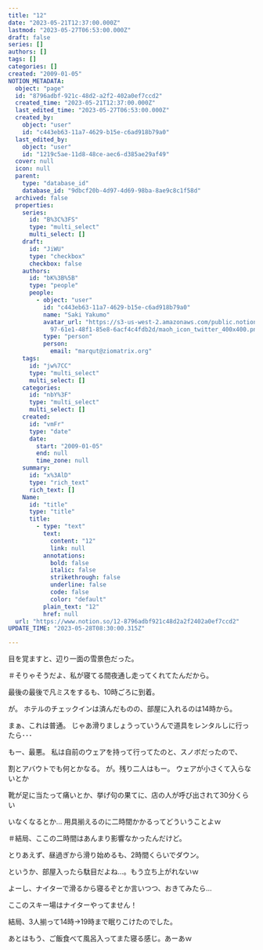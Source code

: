 ```yaml
---
title: "12"
date: "2023-05-21T12:37:00.000Z"
lastmod: "2023-05-27T06:53:00.000Z"
draft: false
series: []
authors: []
tags: []
categories: []
created: "2009-01-05"
NOTION_METADATA:
  object: "page"
  id: "8796adbf-921c-48d2-a2f2-402a0ef7ccd2"
  created_time: "2023-05-21T12:37:00.000Z"
  last_edited_time: "2023-05-27T06:53:00.000Z"
  created_by:
    object: "user"
    id: "c443eb63-11a7-4629-b15e-c6ad918b79a0"
  last_edited_by:
    object: "user"
    id: "1219c5ae-11d8-48ce-aec6-d385ae29af49"
  cover: null
  icon: null
  parent:
    type: "database_id"
    database_id: "9dbcf20b-4d97-4d69-98ba-8ae9c8c1f58d"
  archived: false
  properties:
    series:
      id: "B%3C%3FS"
      type: "multi_select"
      multi_select: []
    draft:
      id: "JiWU"
      type: "checkbox"
      checkbox: false
    authors:
      id: "bK%3B%5B"
      type: "people"
      people:
        - object: "user"
          id: "c443eb63-11a7-4629-b15e-c6ad918b79a0"
          name: "Saki Yakumo"
          avatar_url: "https://s3-us-west-2.amazonaws.com/public.notion-static.com/3ad1c4\
            97-61e1-48f1-85e8-6acf4c4fdb2d/maoh_icon_twitter_400x400.png"
          type: "person"
          person:
            email: "marqut@ziomatrix.org"
    tags:
      id: "jw%7CC"
      type: "multi_select"
      multi_select: []
    categories:
      id: "nbY%3F"
      type: "multi_select"
      multi_select: []
    created:
      id: "vmFr"
      type: "date"
      date:
        start: "2009-01-05"
        end: null
        time_zone: null
    summary:
      id: "x%3AlD"
      type: "rich_text"
      rich_text: []
    Name:
      id: "title"
      type: "title"
      title:
        - type: "text"
          text:
            content: "12"
            link: null
          annotations:
            bold: false
            italic: false
            strikethrough: false
            underline: false
            code: false
            color: "default"
          plain_text: "12"
          href: null
  url: "https://www.notion.so/12-8796adbf921c48d2a2f2402a0ef7ccd2"
UPDATE_TIME: "2023-05-28T08:30:00.315Z"

---
```

<link rel="stylesheet" href="https://cdn.jsdelivr.net/npm/katex@0.16.2/dist/katex.min.css" integrity="sha384-bYdxxUwYipFNohQlHt0bjN/LCpueqWz13HufFEV1SUatKs1cm4L6fFgCi1jT643X" crossorigin="anonymous">


目を覚ますと、辺り一面の雪景色だった。


＃そりゃそうだよ、私が寝てる間夜通し走ってくれてたんだから。


最後の最後で凡ミスをするも、10時ごろに到着。


が。 ホテルのチェックインは済んだものの、部屋に入れるのは14時から。


まぁ、これは普通。 じゃあ滑りましょうっていうんで道具をレンタルしに行ったら･･･


もー、最悪。 私は自前のウェアを持って行ってたのと、スノボだったので、


割とアバウトでも何とかなる。 が。残り二人はもー。 ウェアが小さくて入らないとか


靴が足に当たって痛いとか、挙げ句の果てに、店の人が呼び出されて30分くらい


いなくなるとか… 用具揃えるのに二時間かかるってどういうことよｗ


＃結局、ここの二時間はあんまり影響なかったんだけど。


とりあえず、昼過ぎから滑り始めるも、2時間くらいでダウン。


というか、部屋入ったら駄目だよね…。もう立ち上がれないｗ


よーし、ナイターで滑るから寝るぞとか言いつつ、おきてみたら…


ここのスキー場はナイターやってません！


結局、3人揃って14時→19時まで眠りこけたのでした。


あとはもう、ご飯食べて風呂入ってまた寝る感じ。あーあｗ

